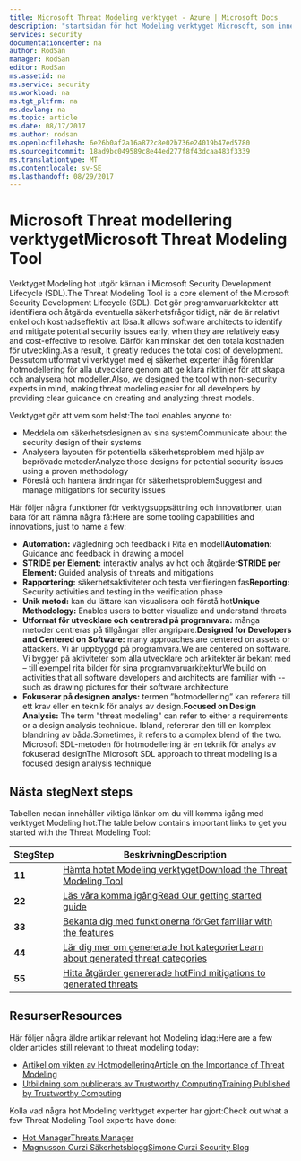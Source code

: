 ```yaml
---
title: Microsoft Threat Modeling verktyget - Azure | Microsoft Docs
description: "startsidan för hot Modeling verktyget Microsoft, som innehåller information om att komma igång med verktyget, inklusive hot modellera processen"
services: security
documentationcenter: na
author: RodSan
manager: RodSan
editor: RodSan
ms.assetid: na
ms.service: security
ms.workload: na
ms.tgt_pltfrm: na
ms.devlang: na
ms.topic: article
ms.date: 08/17/2017
ms.author: rodsan
ms.openlocfilehash: 6e26b0af2a16a872c8e02b736e24019b47ed5780
ms.sourcegitcommit: 18ad9bc049589c8e44ed277f8f43dcaa483f3339
ms.translationtype: MT
ms.contentlocale: sv-SE
ms.lasthandoff: 08/29/2017
---
```

# <a name="microsoft-threat-modeling-tool"></a><span data-ttu-id="81129-103">Microsoft Threat modellering verktyget</span><span class="sxs-lookup"><span data-stu-id="81129-103">Microsoft Threat Modeling Tool</span></span>

<span data-ttu-id="81129-104">Verktyget Modeling hot utgör kärnan i Microsoft Security Development Lifecycle (SDL).</span><span class="sxs-lookup"><span data-stu-id="81129-104">The Threat Modeling Tool is a core element of the Microsoft Security Development Lifecycle (SDL).</span></span> <span data-ttu-id="81129-105">Det gör programvaruarkitekter att identifiera och åtgärda eventuella säkerhetsfrågor tidigt, när de är relativt enkel och kostnadseffektiv att lösa.</span><span class="sxs-lookup"><span data-stu-id="81129-105">It allows software architects to identify and mitigate potential security issues early, when they are relatively easy and cost-effective to resolve.</span></span> <span data-ttu-id="81129-106">Därför kan minskar det den totala kostnaden för utveckling.</span><span class="sxs-lookup"><span data-stu-id="81129-106">As a result, it greatly reduces the total cost of development.</span></span> <span data-ttu-id="81129-107">Dessutom utformat vi verktyget med ej säkerhet experter ihåg förenklar hotmodellering för alla utvecklare genom att ge klara riktlinjer för att skapa och analysera hot modeller.</span><span class="sxs-lookup"><span data-stu-id="81129-107">Also, we designed the tool with non-security experts in mind, making threat modeling easier for all developers by providing clear guidance on creating and analyzing threat models.</span></span> 

<span data-ttu-id="81129-108">Verktyget gör att vem som helst:</span><span class="sxs-lookup"><span data-stu-id="81129-108">The tool enables anyone to:</span></span>

* <span data-ttu-id="81129-109">Meddela om säkerhetsdesignen av sina system</span><span class="sxs-lookup"><span data-stu-id="81129-109">Communicate about the security design of their systems</span></span>
* <span data-ttu-id="81129-110">Analysera layouten för potentiella säkerhetsproblem med hjälp av beprövade metoder</span><span class="sxs-lookup"><span data-stu-id="81129-110">Analyze those designs for potential security issues using a proven methodology</span></span>
* <span data-ttu-id="81129-111">Föreslå och hantera ändringar för säkerhetsproblem</span><span class="sxs-lookup"><span data-stu-id="81129-111">Suggest and manage mitigations for security issues</span></span>

<span data-ttu-id="81129-112">Här följer några funktioner för verktygsuppsättning och innovationer, utan bara för att nämna några få:</span><span class="sxs-lookup"><span data-stu-id="81129-112">Here are some tooling capabilities and innovations, just to name a few:</span></span>

* <span data-ttu-id="81129-113">**Automation:** vägledning och feedback i Rita en modell</span><span class="sxs-lookup"><span data-stu-id="81129-113">**Automation:** Guidance and feedback in drawing a model</span></span>
* <span data-ttu-id="81129-114">**STRIDE per Element:** interaktiv analys av hot och åtgärder</span><span class="sxs-lookup"><span data-stu-id="81129-114">**STRIDE per Element:** Guided analysis of threats and mitigations</span></span>
* <span data-ttu-id="81129-115">**Rapportering:** säkerhetsaktiviteter och testa verifieringen fas</span><span class="sxs-lookup"><span data-stu-id="81129-115">**Reporting:** Security activities and testing in the verification phase</span></span>
* <span data-ttu-id="81129-116">**Unik metod:** kan du lättare kan visualisera och förstå hot</span><span class="sxs-lookup"><span data-stu-id="81129-116">**Unique Methodology:** Enables users to better visualize and understand threats</span></span>
* <span data-ttu-id="81129-117">**Utformat för utvecklare och centrerad på programvara:** många metoder centreras på tillgångar eller angripare.</span><span class="sxs-lookup"><span data-stu-id="81129-117">**Designed for Developers and Centered on Software:** many approaches are centered on assets or attackers.</span></span> <span data-ttu-id="81129-118">Vi är uppbyggd på programvara.</span><span class="sxs-lookup"><span data-stu-id="81129-118">We are centered on software.</span></span> <span data-ttu-id="81129-119">Vi bygger på aktiviteter som alla utvecklare och arkitekter är bekant med – till exempel rita bilder för sina programvaruarkitektur</span><span class="sxs-lookup"><span data-stu-id="81129-119">We build on activities that all software developers and architects are familiar with -- such as drawing pictures for their software architecture</span></span>
* <span data-ttu-id="81129-120">**Fokuserar på designen analys:** termen ”hotmodellering” kan referera till ett krav eller en teknik för analys av design.</span><span class="sxs-lookup"><span data-stu-id="81129-120">**Focused on Design Analysis:** The term "threat modeling" can refer to either a requirements or a design analysis technique.</span></span> <span data-ttu-id="81129-121">Ibland, refererar den till en komplex blandning av båda.</span><span class="sxs-lookup"><span data-stu-id="81129-121">Sometimes, it refers to a complex blend of the two.</span></span> <span data-ttu-id="81129-122">Microsoft SDL-metoden för hotmodellering är en teknik för analys av fokuserad design</span><span class="sxs-lookup"><span data-stu-id="81129-122">The Microsoft SDL approach to threat modeling is a focused design analysis technique</span></span>

## <a name="next-steps"></a><span data-ttu-id="81129-123">Nästa steg</span><span class="sxs-lookup"><span data-stu-id="81129-123">Next steps</span></span>

<span data-ttu-id="81129-124">Tabellen nedan innehåller viktiga länkar om du vill komma igång med verktyget Modeling hot:</span><span class="sxs-lookup"><span data-stu-id="81129-124">The table below contains important links to get you started with the Threat Modeling Tool:</span></span>

| <span data-ttu-id="81129-125">Steg</span><span class="sxs-lookup"><span data-stu-id="81129-125">Step</span></span>  | <span data-ttu-id="81129-126">Beskrivning</span><span class="sxs-lookup"><span data-stu-id="81129-126">Description</span></span>                                                                                   |
| ----- | --------------------------------------------------------------------------------------------- |
| <span data-ttu-id="81129-127">**1**</span><span class="sxs-lookup"><span data-stu-id="81129-127">**1**</span></span> | [<span data-ttu-id="81129-128">Hämta hotet Modeling verktyget</span><span class="sxs-lookup"><span data-stu-id="81129-128">Download the Threat Modeling Tool</span></span>](https://aka.ms/tmtpreview)                                |
| <span data-ttu-id="81129-129">**2**</span><span class="sxs-lookup"><span data-stu-id="81129-129">**2**</span></span> | [<span data-ttu-id="81129-130">Läs våra komma igång</span><span class="sxs-lookup"><span data-stu-id="81129-130">Read Our getting started guide</span></span>](./azure-security-threat-modeling-tool-getting-started.md)    |
| <span data-ttu-id="81129-131">**3**</span><span class="sxs-lookup"><span data-stu-id="81129-131">**3**</span></span> | [<span data-ttu-id="81129-132">Bekanta dig med funktionerna för</span><span class="sxs-lookup"><span data-stu-id="81129-132">Get familiar with the features</span></span>](./azure-security-threat-modeling-tool-feature-overview.md)   |
| <span data-ttu-id="81129-133">**4**</span><span class="sxs-lookup"><span data-stu-id="81129-133">**4**</span></span> | [<span data-ttu-id="81129-134">Lär dig mer om genererade hot kategorier</span><span class="sxs-lookup"><span data-stu-id="81129-134">Learn about generated threat categories</span></span>](./azure-security-threat-modeling-tool-threats.md)   |
| <span data-ttu-id="81129-135">**5**</span><span class="sxs-lookup"><span data-stu-id="81129-135">**5**</span></span> | [<span data-ttu-id="81129-136">Hitta åtgärder genererade hot</span><span class="sxs-lookup"><span data-stu-id="81129-136">Find mitigations to generated threats</span></span>](./azure-security-threat-modeling-tool-mitigations.md) |

## <a name="resources"></a><span data-ttu-id="81129-137">Resurser</span><span class="sxs-lookup"><span data-stu-id="81129-137">Resources</span></span>

<span data-ttu-id="81129-138">Här följer några äldre artiklar relevant hot Modeling idag:</span><span class="sxs-lookup"><span data-stu-id="81129-138">Here are a few older articles still relevant to threat modeling today:</span></span>

* [<span data-ttu-id="81129-139">Artikel om vikten av Hotmodellering</span><span class="sxs-lookup"><span data-stu-id="81129-139">Article on the Importance of Threat Modeling</span></span>](https://msdn.microsoft.com/magazine/dd347831.aspx)
* [<span data-ttu-id="81129-140">Utbildning som publicerats av Trustworthy Computing</span><span class="sxs-lookup"><span data-stu-id="81129-140">Training Published by Trustworthy Computing</span></span>](https://www.microsoft.com/download/details.aspx?id=16420)

<span data-ttu-id="81129-141">Kolla vad några hot Modeling verktyget experter har gjort:</span><span class="sxs-lookup"><span data-stu-id="81129-141">Check out what a few Threat Modeling Tool experts have done:</span></span>

* [<span data-ttu-id="81129-142">Hot Manager</span><span class="sxs-lookup"><span data-stu-id="81129-142">Threats Manager</span></span>](https://simoneonsecurity.com/threatsmanagersetup-v1-5-10/)
* [<span data-ttu-id="81129-143">Magnusson Curzi Säkerhetsblogg</span><span class="sxs-lookup"><span data-stu-id="81129-143">Simone Curzi Security Blog</span></span>](https://simoneonsecurity.com/)